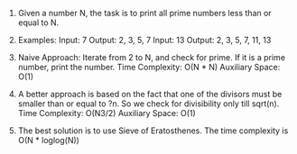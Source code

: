 1. Given a number N, the task is to print all prime numbers less than or equal to N.

2. Examples: 
Input: 7
Output: 2, 3, 5, 7
Input: 13
Output: 2, 3, 5, 7, 11, 13 

3. Naive Approach: Iterate from 2 to N, and check for prime. If it is a prime number, print the number. 
Time Complexity: O(N * N)
Auxiliary Space: O(1)

4. A better approach is based on the fact that one of the divisors must be smaller than or equal to ?n. So we check for divisibility only till sqrt(n). 
Time Complexity: O(N3/2)
Auxiliary Space: O(1)

5. The best solution is to use Sieve of Eratosthenes. The time complexity is O(N * loglog(N))
